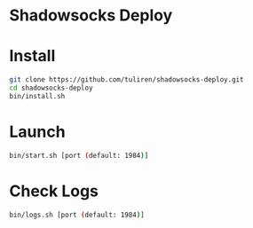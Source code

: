 Shadowsocks Deploy
====

# Install
```sh
git clone https://github.com/tuliren/shadowsocks-deploy.git
cd shadowsocks-deploy
bin/install.sh
```

# Launch
```sh
bin/start.sh [port (default: 1984)]
```

# Check Logs
```sh
bin/logs.sh [port (default: 1984)]
```
